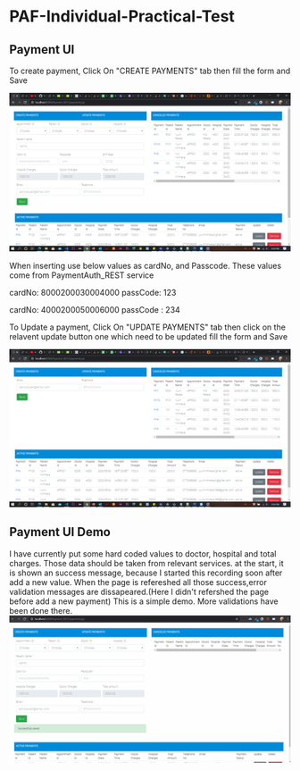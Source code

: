 # PAF-Individual-Practical-Test

## Payment UI

To create payment, Click On "CREATE PAYMENTS" tab then fill the form and Save

![Payment UI Guide](https://github.com/YuvinNP/PAF-Individual-Practical-Test/blob/master/images/Screenshot%20(115).png)

When inserting use below values as cardNo, and Passcode. These values come from PaymentAuth_REST service

cardNo: 8000200030004000
passCode: 123

cardNo: 4000200050006000
passCode : 234

To Update a payment, Click On "UPDATE PAYMENTS" tab then click on the relavent update button one which need to be updated fill the form and Save

![Payment UI Guide](https://github.com/YuvinNP/PAF-Individual-Practical-Test/blob/master/images/Screenshot%20(116).png)

## Payment UI Demo
I have currently put some hard coded values to doctor, hospital and total charges. Those data should be taken from relevant services.
at the start, it is shown an success message, because I started this recording soon after add a new value. When the page is refereshed all those success,error validation messages are dissapeared.(Here I didn't refershed the page before add a new payment)
This is a simple demo. More validations have been done there.
![Payment UI Guide](https://github.com/YuvinNP/PAF-Individual-Practical-Test/blob/master/images/payment_demo.gif)
